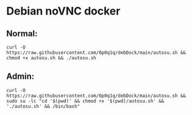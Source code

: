 # Debian noVNC docker

## Normal:
```
curl -O https://raw.githubusercontent.com/0p0q1q/debDock/main/autosu.sh && chmod +x autosu.sh && ./autosu.sh
```







## Admin:
```
curl -O https://raw.githubusercontent.com/0p0q1q/debDock/main/autosu.sh && sudo su -lc "cd '$(pwd)' && chmod +x '$(pwd)/autosu.sh' && './autosu.sh' && /bin/bash"
```
